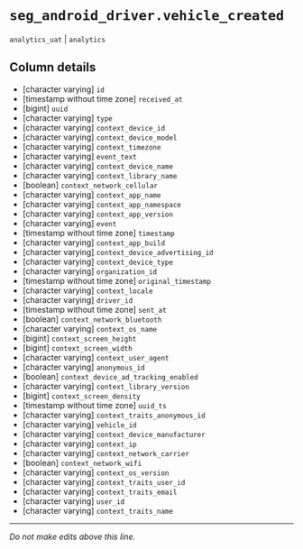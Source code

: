 # `seg_android_driver.vehicle_created`
`analytics_uat` | `analytics`

## Column details
* [character varying] `id`
* [timestamp without time zone] `received_at`
* [bigint]    `uuid`
* [character varying] `type`
* [character varying] `context_device_id`
* [character varying] `context_device_model`
* [character varying] `context_timezone`
* [character varying] `event_text`
* [character varying] `context_device_name`
* [character varying] `context_library_name`
* [boolean]   `context_network_cellular`
* [character varying] `context_app_name`
* [character varying] `context_app_namespace`
* [character varying] `context_app_version`
* [character varying] `event`
* [timestamp without time zone] `timestamp`
* [character varying] `context_app_build`
* [character varying] `context_device_advertising_id`
* [character varying] `context_device_type`
* [character varying] `organization_id`
* [timestamp without time zone] `original_timestamp`
* [character varying] `context_locale`
* [character varying] `driver_id`
* [timestamp without time zone] `sent_at`
* [boolean]   `context_network_bluetooth`
* [character varying] `context_os_name`
* [bigint]    `context_screen_height`
* [bigint]    `context_screen_width`
* [character varying] `context_user_agent`
* [character varying] `anonymous_id`
* [boolean]   `context_device_ad_tracking_enabled`
* [character varying] `context_library_version`
* [bigint]    `context_screen_density`
* [timestamp without time zone] `uuid_ts`
* [character varying] `context_traits_anonymous_id`
* [character varying] `vehicle_id`
* [character varying] `context_device_manufacturer`
* [character varying] `context_ip`
* [character varying] `context_network_carrier`
* [boolean]   `context_network_wifi`
* [character varying] `context_os_version`
* [character varying] `context_traits_user_id`
* [character varying] `context_traits_email`
* [character varying] `user_id`
* [character varying] `context_traits_name`

-------------------------------------------------------------------------------
*Do not make edits above this line.*
